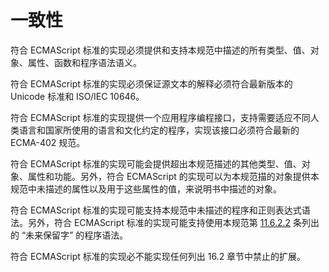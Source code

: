 # 一致性

符合 ECMAScript 标准的实现必须提供和支持本规范中描述的所有类型、值、对象、属性、函数和程序语法语义。

符合 ECMAScript 标准的实现必须保证源文本的解释必须符合最新版本的 Unicode 标准和 ISO/IEC 10646。

符合 ECMAScript 标准的实现提供一个应用程序编程接口，支持需要适应不同人类语言和国家所使用的语言和文化约定的程序，实现该接口必须符合最新的 ECMA-402 规范。

符合 ECMAScript 标准的实现可能会提供超出本规范描述的其他类型、值、对象、属性和功能。另外，符合 ECMAScript 的实现可以为本规范描的对象提供本规范中未描述的属性以及用于这些属性的值，来说明书中描述的对象。

符合 ECMAScript 标准的实现可能支持本规范中未描述的程序和正则表达式语法。另外，符合 ECMAScript 标准的实现可能支持使用本规范第 [11.6.2.2](http://www.ecma-international.org/ecma-262/8.0/index.html#sec-future-reserved-words) 条列出的 “未来保留字” 的程序语法。

符合 ECMAScript 标准的实现必不能实现任何列出 16.2 章节中禁止的扩展。

